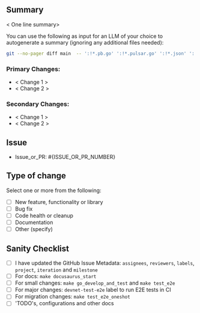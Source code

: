 ## Summary

< One line summary>

You can use the following as input for an LLM of your choice to autogenerate a summary (ignoring any additional files needed):

```bash
git --no-pager diff main  -- ':!*.pb.go' ':!*.pulsar.go' ':!*.json' ':!*.yaml' ':!*.yml' ':!*.gif' ':!*.lock' | diff2html -s side --format json -i stdin -o stdout | pbcopy
```

### Primary Changes:

- < Change 1 >
- < Change 2 > 

### Secondary Changes:

- < Change 1 >
- < Change 2 > 

## Issue

- Issue_or_PR: #{ISSUE_OR_PR_NUMBER}

## Type of change

Select one or more from the following:

- [ ] New feature, functionality or library
- [ ] Bug fix
- [ ] Code health or cleanup
- [ ] Documentation
- [ ] Other (specify)

## Sanity Checklist

- [ ] I have updated the GitHub Issue Metadata: `assignees`, `reviewers`, `labels`, `project`, `iteration` and `milestone`
- [ ] For docs: `make docusaurus_start`
- [ ] For small changes: `make go_develop_and_test` and `make test_e2e`
- [ ] For major changes: `devnet-test-e2e` label to run E2E tests in CI
- [ ] For migration changes: `make test_e2e_oneshot`
- [ ] 'TODO's, configurations and other docs
